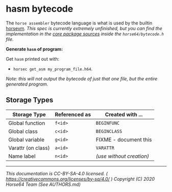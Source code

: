 
# hasm bytecode

The `horse assembler` bytecode language is what is used by the
builtin [horsevm](../Misc%20Tooling/horsevm.md). *This spec is currently
extremely unfinished, but you can find the implementation
in the [core package sources](
    ../Contributing.md#corehorse64org-package
) inside the `horse64/bytecode.h` file.*

**Generate `hasm` of program:**

Get `hasm` printed out with:

- `horsec get_asm my_program_file.h64`.

*Note: this will not output the bytecode of just that one file,
but the entire generated program.*


## Storage Types

| Storage Type     | Referenced as | Created with ...         |
|------------------|---------------|--------------------------|
|Global function   | `f<id>`       | `BEGINFUNC`              |
|Global class      | `c<id>`       | `BEGINCLASS`             |
|Global variable   | `g<id>`       | FIXME - document this    |
|Varattr (on class)| `a<id>`       | `VARATTR`                |
|Name label        | `n<id>`       | *(use without creation)* |

---
*This documentation is CC-BY-SA-4.0 licensed.
( https://creativecommons.org/licenses/by-sa/4.0/ )
Copyright (C) 2020  Horse64 Team (See AUTHORS.md)*
